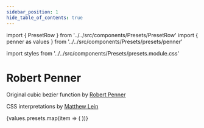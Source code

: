 ```yaml
---
sidebar_position: 1
hide_table_of_contents: true
---
```


import { PresetRow } from '../../src/components/Presets/PresetRow'
import { penner as values } from '../../src/components/Presets/presets/penner'

import styles from '../../src/components/Presets/presets.module.css'

# Robert Penner

Original cubic bezier function by [Robert Penner](http://robertpenner.com/easing/)

CSS interpretations by [Matthew Lein](https://matthewlein.com/tools/ceaser)

<div className={styles.container}>
    {values.presets.map(item => (
	    <PresetRow item={item} prefix={values.prefix} />
	))}
</div>
